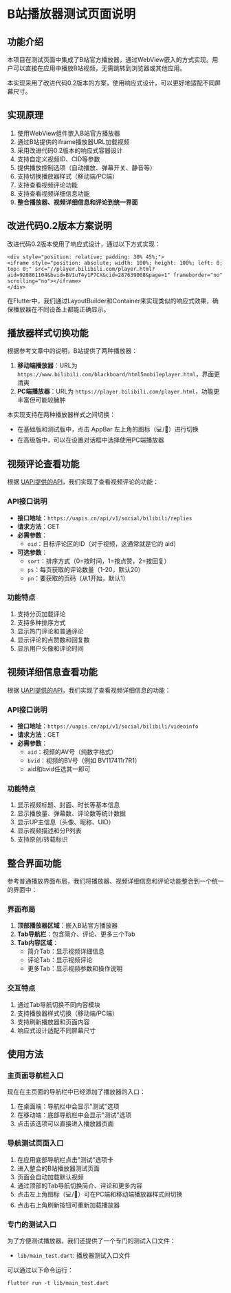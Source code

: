 # B站播放器测试页面说明

## 功能介绍

本项目在测试页面中集成了B站官方播放器，通过WebView嵌入的方式实现。用户可以直接在应用中播放B站视频，无需跳转到浏览器或其他应用。

本实现采用了改进代码0.2版本的方案，使用响应式设计，可以更好地适配不同屏幕尺寸。

## 实现原理

1. 使用WebView组件嵌入B站官方播放器
2. 通过B站提供的iframe播放器URL加载视频
3. 采用改进代码0.2版本的响应式容器设计
4. 支持自定义视频ID、CID等参数
5. 提供播放控制选项（自动播放、弹幕开关、静音等）
6. 支持切换播放器样式（移动端/PC端）
7. 支持查看视频评论功能
8. 支持查看视频详细信息功能
9. **整合播放器、视频详细信息和评论到统一界面**

## 改进代码0.2版本方案说明

改进代码0.2版本使用了响应式设计，通过以下方式实现：

```
<div style="position: relative; padding: 30% 45%;">
<iframe style="position: absolute; width: 100%; height: 100%; left: 0; top: 0;" src="//player.bilibili.com/player.html?aid=928861104&bvid=BV1uT4y1P7CX&cid=287639008&page=1" frameborder="no" scrolling="no"></iframe>
</div>
```

在Flutter中，我们通过LayoutBuilder和Container来实现类似的响应式效果，确保播放器在不同设备上都能正确显示。

## 播放器样式切换功能

根据参考文章中的说明，B站提供了两种播放器：
1. **移动端播放器**：URL为 `https://www.bilibili.com/blackboard/html5mobileplayer.html`，界面更清爽
2. **PC端播放器**：URL为 `https://player.bilibili.com/player.html`，功能更丰富但可能较臃肿

本实现支持在两种播放器样式之间切换：
- 在基础版和测试版中，点击 AppBar 左上角的图标（💻/📱）进行切换
- 在高级版中，可以在设置对话框中选择使用PC端播放器

## 视频评论查看功能

根据 [UAPI提供的API](https://uapis.cn/docs/api-reference/get-social-bilibili-replies)，我们实现了查看视频评论的功能：

### API接口说明
- **接口地址**：`https://uapis.cn/api/v1/social/bilibili/replies`
- **请求方法**：GET
- **必需参数**：
  - `oid`：目标评论区的ID（对于视频，这通常就是它的 aid）
- **可选参数**：
  - `sort`：排序方式（0=按时间，1=按点赞，2=按回复）
  - `ps`：每页获取的评论数量（1-20，默认20）
  - `pn`：要获取的页码（从1开始，默认1）

### 功能特点
1. 支持分页加载评论
2. 支持多种排序方式
3. 显示热门评论和普通评论
4. 显示评论的点赞数和回复数
5. 显示用户头像和评论时间

## 视频详细信息查看功能

根据 [UAPI提供的API](https://uapis.cn/docs/api-reference/get-social-bilibili-videoinfo)，我们实现了查看视频详细信息的功能：

### API接口说明
- **接口地址**：`https://uapis.cn/api/v1/social/bilibili/videoinfo`
- **请求方法**：GET
- **必需参数**：
  - `aid`：视频的AV号（纯数字格式）
  - `bvid`：视频的BV号（例如 BV117411r7R1）
  - aid和bvid任选其一即可

### 功能特点
1. 显示视频标题、封面、时长等基本信息
2. 显示播放量、弹幕数、评论数等统计数据
3. 显示UP主信息（头像、昵称、UID）
4. 显示视频描述和分P列表
5. 支持原创/转载标识

## 整合界面功能

参考普通播放界面布局，我们将播放器、视频详细信息和评论功能整合到一个统一的界面中：

### 界面布局
1. **顶部播放器区域**：嵌入B站官方播放器
2. **Tab导航栏**：包含简介、评论、更多三个Tab
3. **Tab内容区域**：
   - 简介Tab：显示视频详细信息
   - 评论Tab：显示视频评论
   - 更多Tab：显示视频参数和操作说明

### 交互特点
1. 通过Tab导航切换不同内容模块
2. 支持播放器样式切换（移动端/PC端）
3. 支持刷新播放器和页面内容
4. 响应式设计适配不同屏幕尺寸

## 使用方法

### 主页面导航栏入口

现在在主页面的导航栏中已经添加了播放器的入口：
1. 在桌面端：导航栏中会显示"测试"选项
2. 在移动端：底部导航栏中会显示"测试"选项
3. 点击该选项可以直接进入播放器页面

### 导航测试页面入口

1. 在应用底部导航栏点击"测试"选项卡
2. 进入整合的B站播放器测试页面
3. 页面会自动加载默认视频
4. 通过顶部的Tab导航切换简介、评论和更多内容
5. 点击左上角图标（💻/📱）可在PC端和移动端播放器样式间切换
6. 点击右上角刷新按钮可重新加载播放器

### 专门的测试入口

为了方便测试播放器，我们还提供了一个专门的测试入口文件：
- `lib/main_test.dart`: 播放器测试入口文件

可以通过以下命令运行：
```
flutter run -t lib/main_test.dart
```

